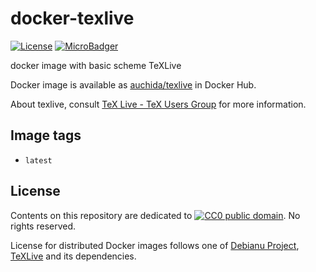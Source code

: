 # docker-texlive

[![License](https://img.shields.io/github/license/uchida/docker-texlive.svg?maxAge=2592000)](https://tldrlegal.com/license/creative-commons-cc0-1.0-universal)
[![MicroBadger](https://images.microbadger.com/badges/image/auchida/texlive.svg)](http://microbadger.com/images/auchida/texlive)

docker image with basic scheme TeXLive

Docker image is available as [auchida/texlive](https://hub.docker.com/r/auchida/texlive/) in Docker Hub.

About texlive, consult [TeX Live - TeX Users Group](https://www.tug.org/texlive/) for more information.

## Image tags

- `latest`

## License

Contents on this repository are dedicated to [![CC0 public domain](http://i.creativecommons.org/p/zero/1.0/80x15.png "CC0 public domain")](https://creativecommons.org/publicdomain/zero/1.0/).
No rights reserved.

License for distributed Docker images follows one of [Debianu Project](https://www.debian.org/legal/licenses/),
[TeXLive](https://www.tug.org/texlive/copying.html) and its dependencies.
